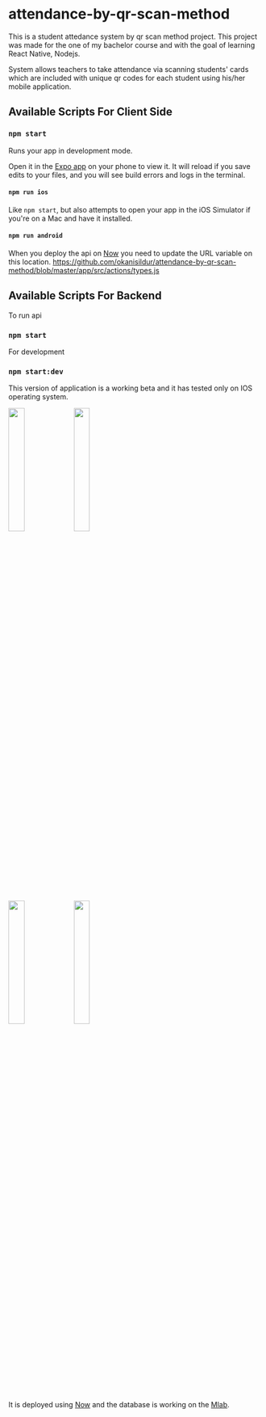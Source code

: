 # attendance-by-qr-scan-method
This is a student attedance system by qr scan method project. 
This project was made for the one of my bachelor course and with the goal of learning React Native, Nodejs.

System allows teachers to take attendance via scanning students' cards which are included with unique qr codes for each student
using his/her mobile application. 

## Available Scripts For Client Side
### `npm start`

Runs your app in development mode.

Open it in the [Expo app](https://expo.io) on your phone to view it. It will reload if you save edits to your files, and you will see build errors and logs in the terminal.

#### `npm run ios`

Like `npm start`, but also attempts to open your app in the iOS Simulator if you're on a Mac and have it installed.

#### `npm run android`

When you deploy the api on <a href="https://zeit.co/now">Now</a> you need to update the URL variable on this location. https://github.com/okanisildur/attendance-by-qr-scan-method/blob/master/app/src/actions/types.js

## Available Scripts For Backend

To run api

### `npm start`

For development 

### `npm start:dev`

This version of application is a working beta and it has tested only on IOS operating system.

<div>
  <img src="https://github.com/emirokanisildar/attendance-by-qr-scan-method/blob/master/screenshots/photo5942899621766474288.jpg" width="25%"height="25%"/>    
  <img src="https://github.com/emirokanisildar/attendance-by-qr-scan-method/blob/master/screenshots/photo5942899621766474284.jpg" width="25%"height="25%"/>
</div>
<div>
  <img src="https://github.com/emirokanisildar/attendance-by-qr-scan-method/blob/master/screenshots/photo5942899621766474278.jpg" width="25%" height="25%"/>
  <img src="https://github.com/emirokanisildar/attendance-by-qr-scan-method/blob/master/screenshots/photo349817437.png" width="25%" height="25%"/>
</div>



It is deployed using <a href="https://zeit.co/now">Now</a> and the database is working on the <a href="https://mlab.com">Mlab</a>.
  
